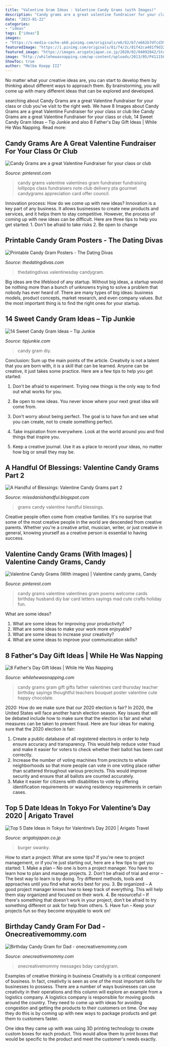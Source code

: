 ```yaml
---
title: "Valentine Gram Ideas : Valentine Candy Grams (with Images)"
description: "Candy grams are a great valentine fundraiser for your class or club"
date: "2023-01-22"
categories:
- "ideas"
tags: ["ideas"]
images:
- "https://s-media-cache-ak0.pinimg.com/originals/e6/62/b7/e662b7dfcd39a10246f80059c4b35f4a.png"
featuredImage: "https://i.pinimg.com/originals/81/f4/2c/81f42ca481f9d32d617e75ed5fd3cea3.jpg"
featured_image: "https://images.arigatojapan.co.jp/2020/02/04092042/Steakhouse-valentine-burger.png"
image: "http://whilehewasnapping.com/wp-content/uploads/2013/05/P4111565.jpg"
ShowToc: true
author: "Melba Koepp III"
---
```



No matter what your creative ideas are, you can start to develop them by thinking about different ways to approach them. By brainstorming, you will come up with many different ideas that can be explored and developed.

	

		
searching about Candy Grams are a great Valentine Fundraiser for your class or club you've visit to the right web. We have 8 Images about Candy Grams are a great Valentine Fundraiser for your class or club like Candy Grams are a great Valentine Fundraiser for your class or club, 14 Sweet Candy Gram Ideas – Tip Junkie and also 8 Father&#039;s Day Gift Ideas | While He Was Napping. Read more:
		
    
## Candy Grams Are A Great Valentine Fundraiser For Your Class Or Club

<img loading=lazy src="https://s-media-cache-ak0.pinimg.com/originals/e6/62/b7/e662b7dfcd39a10246f80059c4b35f4a.png" onerror="this.onerror=null;this.src='https://tse3.mm.bing.net/th?id=OIP._dDyHBI6pKs-w8SCq0O7qgHaHa&amp;pid=15.1';" alt="Candy Grams are a great Valentine Fundraiser for your class or club">

_Source: pinterest.com_

>candy grams valentine valentines gram fundraiser fundraising lollipops class fundraisers note club delivery pta gourmet candygrams appreciation card offer council. 

	

Innovation process: How do we come up with new ideas?
Innovation is a key part of any business. It allows businesses to create new products and services, and it helps them to stay competitive. However, the process of coming up with new ideas can be difficult. Here are three tips to help you get started: 1. Don't be afraid to take risks 2. Be open to change 
    
## Printable Candy Gram Posters - The Dating Divas

<img loading=lazy src="https://www.thedatingdivas.com/wp-content/uploads/Valentines-Candy-Gram-Poster.jpg" onerror="this.onerror=null;this.src='https://tse4.mm.bing.net/th?id=OIP.UjQ5OoOEV6BnWpyYyihTpgHaQi&amp;pid=15.1';" alt="Printable Candy Gram Posters - The Dating Divas">

_Source: thedatingdivas.com_

>thedatingdivas valentinesday candygram. 

	

Big ideas are the lifeblood of any startup. Without big ideas, a startup would be nothing more than a bunch of unknowns trying to solve a problem that nobody has ever heard of. There are many types of big ideas: business models, product concepts, market research, and even company values. But the most important thing is to find the right ones for your startup.

    
## 14 Sweet Candy Gram Ideas – Tip Junkie

<img loading=lazy src="https://cdn.tipjunkie.com/wp-content/uploads/2015/6/Candybirthdaywreath.jpg" onerror="this.onerror=null;this.src='https://tse4.mm.bing.net/th?id=OIP.z1LddweDS9cU1XP8BSFTEwHaLE&amp;pid=15.1';" alt="14 Sweet Candy Gram Ideas – Tip Junkie">

_Source: tipjunkie.com_

>candy gram diy. 

	

Conclusion: Sum up the main points of the article.
Creativity is not a talent that you are born with, it is a skill that can be learned. Anyone can be creative, it just takes some practice. Here are a few tips to help you get started:
1. Don't be afraid to experiment. Trying new things is the only way to find out what works for you.

2. Be open to new ideas. You never know where your next great idea will come from.

3. Don't worry about being perfect. The goal is to have fun and see what you can create, not to create something perfect.

4. Take inspiration from everywhere. Look at the world around you and find things that inspire you.

5. Keep a creative journal. Use it as a place to record your ideas, no matter how big or small they may be.

    
## A Handful Of Blessings: Valentine Candy Grams Part 2

<img loading=lazy src="http://1.bp.blogspot.com/-oN8jX-MdyDs/T6WmjOuVwfI/AAAAAAAABzA/Nt5YC3YlN9k/s1600/DSC0625.JPG" onerror="this.onerror=null;this.src='https://tse1.mm.bing.net/th?id=OIP.IUBnzJ9AbOR_TqLa-Hej8gHaLE&amp;pid=15.1';" alt="A Handful of Blessings: Valentine Candy Grams part 2">

_Source: missdanishandful.blogspot.com_

>grams candy valentine handful blessings. 

	

Creative people often come from creative families. It's no surprise that some of the most creative people in the world are descended from creative parents. Whether you're a creative artist, musician, writer, or just creative in general, knowing yourself as a creative person is essential to having success.

    
## Valentine Candy Grams (With Images) | Valentine Candy Grams, Candy

<img loading=lazy src="https://i.pinimg.com/originals/81/f4/2c/81f42ca481f9d32d617e75ed5fd3cea3.jpg" onerror="this.onerror=null;this.src='https://tse1.mm.bing.net/th?id=OIP.5qI8VF8enPspWA0t0e_NhAHaJ4&amp;pid=15.1';" alt="Valentine Candy Grams (With images) | Valentine candy grams, Candy">

_Source: pinterest.com_

>candy grams valentine valentines gram poems welcome cards birthday husband diy bar card letters sayings mad cute crafts holiday fun. 

	

What are some ideas?
1. What are some ideas for improving your productivity?
2. What are some ideas to make your work more enjoyable?
3. What are some ideas to increase your creativity?
4. What are some ideas to improve your communication skills?

    
## 8 Father&#039;s Day Gift Ideas | While He Was Napping

<img loading=lazy src="http://whilehewasnapping.com/wp-content/uploads/2013/05/P4111565.jpg" onerror="this.onerror=null;this.src='https://tse4.mm.bing.net/th?id=OIP.ckY0bV7AOUVoYuiI2zSJhAHaJ4&amp;pid=15.1';" alt="8 Father&#039;s Day Gift Ideas | While He Was Napping">

_Source: whilehewasnapping.com_

>candy grams gram gift gifts father valentines card thursday teacher birthday sayings thoughtful teachers bouquet poster valentine cute happy chocolate. 

	

2020: How do we make sure that our 2020 election is fair?
In 2020, the United States will face another harsh election season. Key issues that will be debated include how to make sure that the election is fair and what measures can be taken to prevent fraud. Here are four ideas for making sure that the 2020 election is fair: 
1. Create a public database of all registered electors in order to help ensure accuracy and transparency. This would help reduce voter fraud and make it easier for voters to check whether their ballot has been cast correctly. 
2. Increase the number of voting machines from precincts to whole neighborhoods so that more people can vote in one voting place rather than scattered throughout various precincts. This would improve security and ensure that all ballots are counted accurately. 
3. Make it easier for citizens with disabilities to vote by offering identification requirements or waiving residency requirements in certain cases.

    
## Top 5 Date Ideas In Tokyo For Valentine’s Day 2020 | Arigato Travel

<img loading=lazy src="https://images.arigatojapan.co.jp/2020/02/04092042/Steakhouse-valentine-burger.png" onerror="this.onerror=null;this.src='https://tse4.mm.bing.net/th?id=OIP.79OdtdO7kwkbA5a1Yu6GRwHaFG&amp;pid=15.1';" alt="Top 5 Date Ideas in Tokyo for Valentine’s Day 2020 | Arigato Travel">

_Source: arigatojapan.co.jp_

>burger swanky. 

	

How to start a project: What are some tips?
If you're new to project management, or if you're just starting out, here are a few tips to get you started: 1. Make a plan – No one is born a project manager. You have to learn how to plan and manage projects. 2. Don't be afraid of trial and error – The best way to learn is by doing. Try different methods, tools and approaches until you find what works best for you. 3. Be organized – A good project manager knows how to keep track of everything. This will help them stay organized and focused on their work. 4. Be resourceful – If there's something that doesn't work in your project, don't be afraid to try something different or ask for help from others. 5. Have fun – Keep your projects fun so they become enjoyable to work on!

    
## Birthday Candy Gram For Dad - Onecreativemommy.com

<img loading=lazy src="https://onecreativemommy.com/wp-content/uploads/2014/02/birthday-candy-gram-1-450x672.jpg" onerror="this.onerror=null;this.src='https://tse3.mm.bing.net/th?id=OIP.83Ez6VnShwWy6d3elewsRQAAAA&amp;pid=15.1';" alt="Birthday Candy Gram for Dad - onecreativemommy.com">

_Source: onecreativemommy.com_

>onecreativemommy messages bday candygram. 

	

Examples of creative thinking in business
Creativity is a critical component of business. In fact, creativity is seen as one of the most important skills for businesses to possess. There are a number of ways businesses can use creativity in their operations and this column will explore an example from a logistics company. 
A logistics company is responsible for moving goods around the country. They need to come up with ideas for avoiding congestion and getting the products to their customers on time. One way they do this is by coming up with new ways to package products and get them to customers faster.

One idea they came up with was using 3D printing technology to create custom boxes for each product. This would allow them to print boxes that would be specific to the product and meet the customer's needs exactly.


